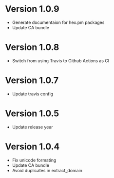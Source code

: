 # Version 1.0.9

* Generate documentaion for hex.pm packages
* Update CA bundle

# Version 1.0.8

* Switch from using Travis to Github Actions as CI

# Version 1.0.7

* Update travis config

# Version 1.0.5

* Update release year 

# Version 1.0.4

* Fix unicode formating
* Update CA bundle
* Avoid duplicates in extract\_domain
